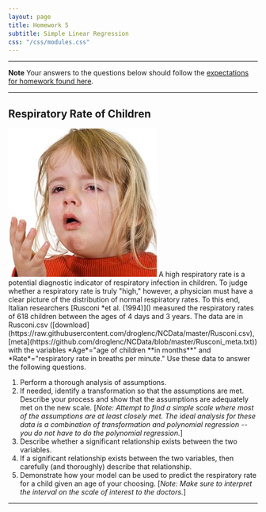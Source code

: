 ```yaml
---
layout: page
title: Homework 5
subtitle: Simple Linear Regression
css: "/css/modules.css"
---
```


----

<div class="alert alert-warning">
  <strong>Note</strong> Your answers to the questions below should follow the <a href="../../resources/hwformat" target="_blank">expectations for homework found here</a>.
</div>

----

## Respiratory Rate of Children
<img src="../zimgs/respiratory-infection.jpg" alt="Respiratory Infection" class="img-right">
A high respiratory rate is a potential diagnostic indicator of respiratory infection in children.  To judge whether a respiratory rate is truly "high," however, a physician must have a clear picture of the distribution of normal respiratory rates.  To this end, Italian researchers [Rusconi *et al. (1994)]() measured the respiratory rates of 618 children between the ages of 4 days and 3 years.  The data are in Rusconi.csv ([download](https://raw.githubusercontent.com/droglenc/NCData/master/Rusconi.csv), [meta](https://github.com/droglenc/NCData/blob/master/Rusconi_meta.txt)) with the variables *Age*="age of children **in months**" and *Rate*="respiratory rate in breaths per minute." Use these data to answer the following questions.

1. Perform a thorough analysis of assumptions.
1. If needed, identify a transformation so that the assumptions are met.  Describe your process and show that the assumptions are adequately met on the new scale. [*Note: Attempt to find a simple scale where most of the assumptions are at least closely met.  The ideal analysis for these data is a combination of transformation and polynomial regression -- you do not have to do the polynomial regression.*]
1. Describe whether a significant relationship exists between the two variables.
1. If a significant relationship exists between the two variables, then carefully (and thoroughly) describe that relationship.
1. Demonstrate how your model can be used to predict the respiratory rate for a child given an age of your choosing. [*Note: Make sure to interpret the interval on the scale of interest to the doctors.*]

----
